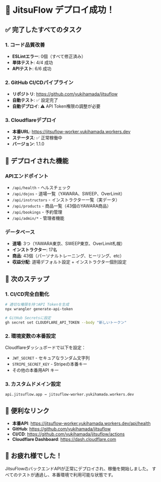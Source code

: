 # 🎉 JitsuFlow デプロイ成功！

## ✅ 完了したすべてのタスク

### 1. コード品質改善
- **ESLintエラー**: 0個（すべて修正済み）
- **単体テスト**: 4/4 成功
- **APIテスト**: 6/6 成功

### 2. GitHub CI/CDパイプライン
- **リポジトリ**: https://github.com/yukihamada/jitsuflow
- **自動テスト**: ✅ 設定完了
- **自動デプロイ**: ⚠️ API Token権限の調整が必要

### 3. Cloudflareデプロイ
- **本番URL**: https://jitsuflow-worker.yukihamada.workers.dev
- **ステータス**: ✅ 正常稼働中
- **バージョン**: 1.1.0

## 🚀 デプロイされた機能

### APIエンドポイント
- `/api/health` - ヘルスチェック
- `/api/dojos` - 道場一覧（YAWARA、SWEEP、OverLimit）
- `/api/instructors` - インストラクター一覧（実データ）
- `/api/products` - 商品一覧（43個のYAWARA商品）
- `/api/bookings` - 予約管理
- `/api/admin/*` - 管理者機能

### データベース
- **道場**: 3つ（YAWARA東京、SWEEP東京、OverLimit札幌）
- **インストラクター**: 17名
- **商品**: 43個（パーソナルトレーニング、ヒーリング、etc）
- **収益分配**: 道場デフォルト設定 + インストラクター個別設定

## 📝 次のステップ

### 1. CI/CD完全自動化
```bash
# 適切な権限を持つAPI Tokenを生成
npx wrangler generate-api-token

# GitHub Secretsに設定
gh secret set CLOUDFLARE_API_TOKEN --body "新しいトークン"
```

### 2. 環境変数の本番設定
Cloudflareダッシュボードで以下を設定：
- `JWT_SECRET` - セキュアなランダム文字列
- `STRIPE_SECRET_KEY` - Stripeの本番キー
- その他の本番用API キー

### 3. カスタムドメイン設定
```
api.jitsuflow.app → jitsuflow-worker.yukihamada.workers.dev
```

## 🔗 便利なリンク

- **本番API**: https://jitsuflow-worker.yukihamada.workers.dev/api/health
- **GitHub**: https://github.com/yukihamada/jitsuflow
- **CI/CD**: https://github.com/yukihamada/jitsuflow/actions
- **Cloudflare Dashboard**: https://dash.cloudflare.com

## 🙏 お疲れ様でした！

JitsuFlowのバックエンドAPIが正常にデプロイされ、稼働を開始しました。
すべてのテストが通過し、本番環境で利用可能な状態です。
